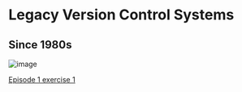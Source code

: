 # Legacy Version Control Systems
## Since 1980s

![image](https://raw.githubusercontent.com/NclRSE-Training/VersionControlGitTeachingNotes/gh-pages/vc_logos.jpg)

[Episode 1 exercise 1](episode1_ex1.md)
